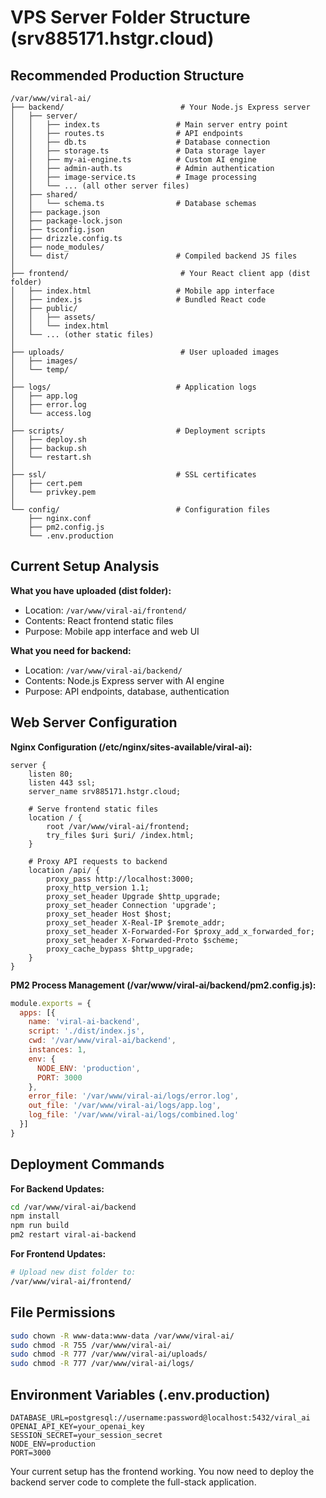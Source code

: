 # VPS Server Folder Structure (srv885171.hstgr.cloud)

## Recommended Production Structure

```
/var/www/viral-ai/
├── backend/                          # Your Node.js Express server
│   ├── server/
│   │   ├── index.ts                 # Main server entry point
│   │   ├── routes.ts                # API endpoints
│   │   ├── db.ts                    # Database connection
│   │   ├── storage.ts               # Data storage layer
│   │   ├── my-ai-engine.ts          # Custom AI engine
│   │   ├── admin-auth.ts            # Admin authentication
│   │   ├── image-service.ts         # Image processing
│   │   └── ... (all other server files)
│   ├── shared/
│   │   └── schema.ts                # Database schemas
│   ├── package.json
│   ├── package-lock.json
│   ├── tsconfig.json
│   ├── drizzle.config.ts
│   ├── node_modules/
│   └── dist/                        # Compiled backend JS files
│
├── frontend/                         # Your React client app (dist folder)
│   ├── index.html                   # Mobile app interface
│   ├── index.js                     # Bundled React code
│   ├── public/
│   │   ├── assets/
│   │   └── index.html
│   └── ... (other static files)
│
├── uploads/                          # User uploaded images
│   ├── images/
│   └── temp/
│
├── logs/                            # Application logs
│   ├── app.log
│   ├── error.log
│   └── access.log
│
├── scripts/                         # Deployment scripts
│   ├── deploy.sh
│   ├── backup.sh
│   └── restart.sh
│
├── ssl/                             # SSL certificates
│   ├── cert.pem
│   └── privkey.pem
│
└── config/                          # Configuration files
    ├── nginx.conf
    ├── pm2.config.js
    └── .env.production
```

## Current Setup Analysis

**What you have uploaded (dist folder):**
- Location: `/var/www/viral-ai/frontend/`
- Contents: React frontend static files
- Purpose: Mobile app interface and web UI

**What you need for backend:**
- Location: `/var/www/viral-ai/backend/`
- Contents: Node.js Express server with AI engine
- Purpose: API endpoints, database, authentication

## Web Server Configuration

**Nginx Configuration (/etc/nginx/sites-available/viral-ai):**
```nginx
server {
    listen 80;
    listen 443 ssl;
    server_name srv885171.hstgr.cloud;
    
    # Serve frontend static files
    location / {
        root /var/www/viral-ai/frontend;
        try_files $uri $uri/ /index.html;
    }
    
    # Proxy API requests to backend
    location /api/ {
        proxy_pass http://localhost:3000;
        proxy_http_version 1.1;
        proxy_set_header Upgrade $http_upgrade;
        proxy_set_header Connection 'upgrade';
        proxy_set_header Host $host;
        proxy_set_header X-Real-IP $remote_addr;
        proxy_set_header X-Forwarded-For $proxy_add_x_forwarded_for;
        proxy_set_header X-Forwarded-Proto $scheme;
        proxy_cache_bypass $http_upgrade;
    }
}
```

**PM2 Process Management (/var/www/viral-ai/backend/pm2.config.js):**
```javascript
module.exports = {
  apps: [{
    name: 'viral-ai-backend',
    script: './dist/index.js',
    cwd: '/var/www/viral-ai/backend',
    instances: 1,
    env: {
      NODE_ENV: 'production',
      PORT: 3000
    },
    error_file: '/var/www/viral-ai/logs/error.log',
    out_file: '/var/www/viral-ai/logs/app.log',
    log_file: '/var/www/viral-ai/logs/combined.log'
  }]
}
```

## Deployment Commands

**For Backend Updates:**
```bash
cd /var/www/viral-ai/backend
npm install
npm run build
pm2 restart viral-ai-backend
```

**For Frontend Updates:**
```bash
# Upload new dist folder to:
/var/www/viral-ai/frontend/
```

## File Permissions
```bash
sudo chown -R www-data:www-data /var/www/viral-ai/
sudo chmod -R 755 /var/www/viral-ai/
sudo chmod -R 777 /var/www/viral-ai/uploads/
sudo chmod -R 777 /var/www/viral-ai/logs/
```

## Environment Variables (.env.production)
```
DATABASE_URL=postgresql://username:password@localhost:5432/viral_ai
OPENAI_API_KEY=your_openai_key
SESSION_SECRET=your_session_secret
NODE_ENV=production
PORT=3000
```

Your current setup has the frontend working. You now need to deploy the backend server code to complete the full-stack application.